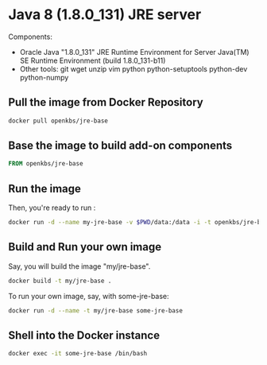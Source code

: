 # Java 8 (1.8.0_131) JRE server 


Components:

* Oracle Java "1.8.0_131" JRE Runtime Environment for Server
  Java(TM) SE Runtime Environment (build 1.8.0_131-b11)
* Other tools: git wget unzip vim python python-setuptools python-dev python-numpy 

## Pull the image from Docker Repository

```bash
docker pull openkbs/jre-base
```

## Base the image to build add-on components

```Dockerfile
FROM openkbs/jre-base
```

## Run the image

Then, you're ready to run :

```bash
docker run -d --name my-jre-base -v $PWD/data:/data -i -t openkbs/jre-base
```

## Build and Run your own image

Say, you will build the image "my/jre-base".

```bash
docker build -t my/jre-base .
```

To run your own image, say, with some-jre-base:

```bash
docker run -d --name -t my/jre-base some-jre-base
```

## Shell into the Docker instance
```bash
docker exec -it some-jre-base /bin/bash
```

```

